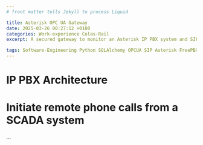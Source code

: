 ```yaml
---
# front matter tells Jekyll to process Liquid

title: Asterisk OPC UA Gateway
date: 2025-03-26 00:27:12 +0100
categories: Work-experience Colas-Rail
excerpt: A secured gateway to monitor an Asterisk IP PBX system and SIP devices from a SCADA through OPC UA

tags: Software-Engineering Python SQLAlchemy OPCUA SIP Asterisk FreePBX AMI Cybersecurity Linux
---
```


# IP PBX Architecture

# Initiate remote phone calls from a SCADA system

...
